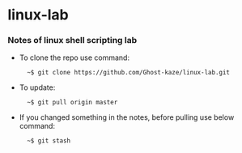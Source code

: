 # linux-lab

### __Notes of linux shell scripting lab__
* To clone the repo use command:
  ```shell script
    ~$ git clone https://github.com/Ghost-kaze/linux-lab.git 
  ```
* To update:
  ```shell script
    ~$ git pull origin master
  ```
* If you changed something in the notes, before pulling use below command:
  ```shell script
    ~$ git stash
  ```
